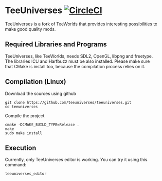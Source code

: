 TeeUniverses [![CircleCI](https://circleci.com/gh/teeuniverses/teeuniverses.svg?style=svg)](https://circleci.com/gh/teeuniverses/teeuniverses)
=============

TeeUniverses is a fork of TeeWorlds that provides interesting possibilities to make good quality mods.


Required Libraries and Programs
-------

TeeUniverses, like TeeWorlds, needs SDL2, OpenGL, libpng and freetype.
The libraries ICU and Harfbuzz must be also installed.
Please make sure that CMake is install too, because the compilation process relies on it.


Compilation (Linux)
-------

Download the sources using github
```
git clone https://github.com/teeuniverses/teeuniverses.git
cd teeuniverses
```

Compile the project
```
cmake -DCMAKE_BUILD_TYPE=Release .
make
sudo make install
```


Execution
-------

Currently, only TeeUniverses editor is working. You can try it using this command:
```
teeuniverses_editor
```
